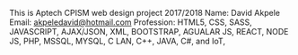 <!-- ============================================================== --> 
This is Aptech CPISM web design project 2017/2018 
Name: David Akpele
Email: akpeledavid@hotmail.com
Profession: HTML5, CSS, SASS, JAVASCRIPT, AJAX/JSON, XML, BOOTSTRAP, AGUALAR JS, REACT, NODE JS, PHP, MSSQL, MYSQL, C LAN, C++, JAVA, C#, and IoT,
<!-- ============================================================== -->
